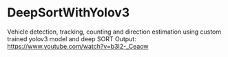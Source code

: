 # DeepSortWithYolov3
Vehicle detection, tracking, counting and direction estimation using custom trained yolov3 model and deep SORT
Output: https://www.youtube.com/watch?v=b3I2-_Ceaow
